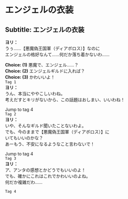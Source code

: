 # エンジェルの衣装

  
## Subtitle: エンジェルの衣装
  
**ヨリ：**  
うぅ……【悪魔偽王国軍（ディアボロス）】なのに  
エンジェルの格好なんて……何だか落ち着かないわ……  
  
**Choice: (1)**  悪魔で、エンジェル……？  
**Choice: (2)**  エンジェルギルドに入れば？  
**Choice: (3)**  かわいいよ！  
`Tag 1`  
**ヨリ：**  
うん、本当にややこしいわね。  
考えだすとキリがないから、この話題はおしまい、いいわね！  
  
Jump to tag 4  
`Tag 2`  
**ヨリ：**  
いや、そんなギルド聞いたことないわよ。  
でも、今のままで【悪魔偽王国軍（ディアボロス）】に  
いてもいいのかな？  
あーもう、不安になるようなこと言わないで！  
  
Jump to tag 4  
`Tag 3`  
**ヨリ：**  
ア、アンタの感想とかどうでもいいのよ！  
でも、確かにこれはこれでかわいいのよね。  
何だか複雑だわ……  
  
`Tag 4`  
